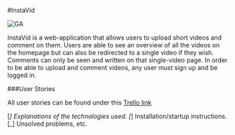 #InstaVid

![GA](http://normasapa.com/wp-content/uploads/2013/12/video-481821_640.png)

InstaVid is a web-application that allows users to upload short videos 
and comment on them. Users are able to see an overview of all the videos
on the homepage but can also be redirected to a single video if they wish. 
Comments can only be seen and written on that single-video page.
In order to be able to upload and comment videos, any user must sign up
and be logged in. 

###User Stories

All user stories can be found under this [Trello link](https://trello.com/b/ghQIs91q/instavid)

[_] Explanations of the technologies used.
[_] Installation/startup instructions.
[_] Unsolved problems, etc.
